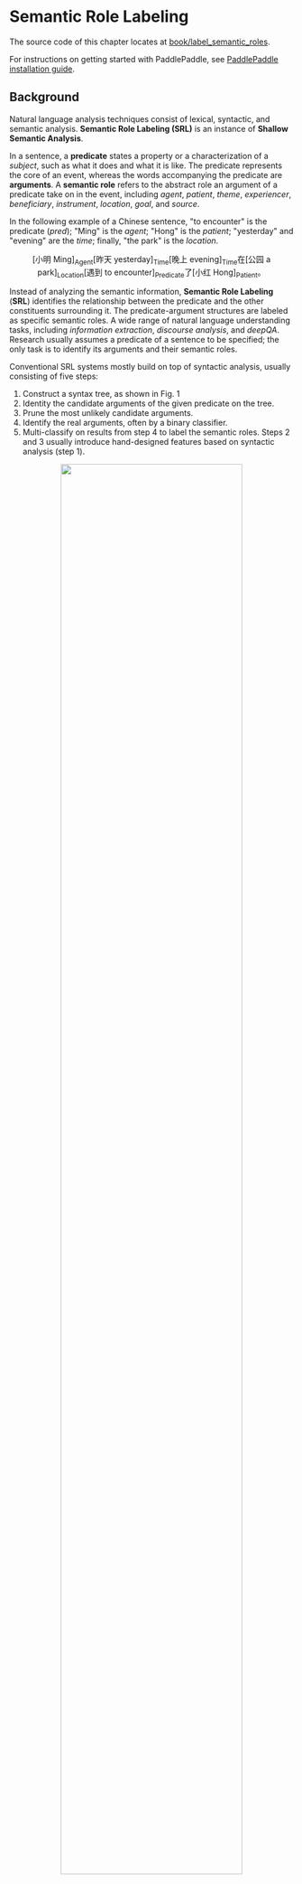 # Semantic Role Labeling

The source code of this chapter locates at [book/label_semantic_roles](https://github.com/PaddlePaddle/book/tree/develop/07.label_semantic_roles).

For instructions on getting started with PaddlePaddle, see [PaddlePaddle installation guide](https://github.com/PaddlePaddle/book/blob/develop/README.md#running-the-book).

## Background

Natural language analysis techniques consist of lexical, syntactic, and semantic analysis. **Semantic Role Labeling (SRL)** is an instance of **Shallow Semantic Analysis**.

In a sentence, a **predicate** states a property or a characterization of a *subject*, such as what it does and what it is like. The predicate represents the core of an event, whereas the words accompanying the predicate are **arguments**. A **semantic role** refers to the abstract role an argument of a predicate take on in the event, including *agent*, *patient*, *theme*, *experiencer*, *beneficiary*, *instrument*, *location*, *goal*, and *source*.

In the following example of a Chinese sentence, "to encounter" is the predicate (*pred*); "Ming" is the *agent*; "Hong" is the *patient*; "yesterday" and "evening" are the *time*; finally, "the park" is the *location*.

$$\mbox{[小明 Ming]}_{\mbox{Agent}}\mbox{[昨天 yesterday]}_{\mbox{Time}}\mbox{[晚上 evening]}_\mbox{Time}\mbox{在[公园 a park]}_{\mbox{Location}}\mbox{[遇到 to encounter]}_{\mbox{Predicate}}\mbox{了[小红 Hong]}_{\mbox{Patient}}\mbox{。}$$

Instead of analyzing the semantic information, **Semantic Role Labeling** (**SRL**) identifies the relationship between the predicate and the other constituents surrounding it. The predicate-argument structures are labeled as specific semantic roles. A wide range of natural language understanding tasks, including *information extraction*, *discourse analysis*, and *deepQA*. Research usually assumes a predicate of a sentence to be specified; the only task is to identify its arguments and their semantic roles.

Conventional SRL systems mostly build on top of syntactic analysis, usually consisting of five steps:

1. Construct a syntax tree, as shown in Fig. 1
2. Identity the candidate arguments of the given predicate on the tree.
3. Prune the most unlikely candidate arguments.
4. Identify the real arguments, often by a binary classifier.
5. Multi-classify on results from step 4 to label the semantic roles. Steps 2 and 3 usually introduce hand-designed features based on syntactic analysis (step 1).


<div  align="center">
<img src="image/dependency_parsing_en.png" width = "80%" align=center /><br>
Fig 1. Syntax tree
</div>


However, a complete syntactic analysis requires identifying the relationship among all constituents. Thus, the accuracy of SRL is sensitive to the preciseness of the syntactic analysis, making SRL challenging. To reduce its complexity and obtain some information on the syntactic structures, we often use *shallow syntactic analysis* a.k.a. partial parsing or chunking. Unlike complete syntactic analysis, which requires the construction of the complete parsing tree, *Shallow Syntactic Analysis* only requires identifying some independent constituents with relatively simple structures, such as verb phrases (chunk). To avoid difficulties in constructing a syntax tree with high accuracy, some work\[[1](#reference)\] proposed semantic chunking-based SRL methods, which reduces SRL into a sequence tagging problem. Sequence tagging tasks classify syntactic chunks using **BIO representation**. For syntactic chunks forming role A, its first chunk receives the B-A tag (Begin) and the remaining ones receive the tag I-A (Inside); in the end, the chunks left out will receive the tag O.

The BIO representation of above example is shown in Fig.1.

<div  align="center">
<img src="image/bio_example_en.png" width = "90%"  align=center /><br>
Fig 2. BIO representation
</div>

This example illustrates the simplicity of sequence tagging, since

1. It only relies on shallow syntactic analysis, reduces the precision requirement of syntactic analysis;
2. Pruning the candidate arguments is no longer necessary;
3. Arguments are identified and tagged at the same time. Simplifying the workflow reduces the risk of accumulating errors; oftentimes, methods that unify multiple steps boost performance.

In this tutorial, our SRL system is built as an end-to-end system via a neural network. The system takes only text sequences as input, without using any syntactic parsing results or complex hand-designed features. The public dataset [CoNLL-2004 and CoNLL-2005 Shared Tasks](http://www.cs.upc.edu/~srlconll/) is used for the following task: given a sentence with predicates marked, identify the corresponding arguments and their semantic roles through sequence tagging.

## Model

**Recurrent Neural Networks** (*RNN*) are important tools for sequence modeling and have been successfully used in some natural language processing tasks. Unlike feed-forward neural networks, RNNs can model the dependencies between elements of sequences. As a variant of RNNs', LSTMs aim modeling long-term dependency in long sequences. We have introduced this in [understand_sentiment](https://github.com/PaddlePaddle/book/tree/develop/05.understand_sentiment). In this chapter, we continue to use LSTMs to solve SRL problems.

### Stacked Recurrent Neural Network

*Deep Neural Networks* can extract hierarchical representations. The higher layers can form relatively abstract/complex representations, based on primitive features discovered through the lower layers. Unfolding LSTMs through time results in a deep feed-forward neural network. This is because any computational path between the input at time $k < t$ to the output at time $t$ crosses several nonlinear layers. On the other hand, due to parameter sharing over time, LSTMs are also *shallow*; that is, the computation carried out at each time-step is just a linear transformation. Deep LSTM networks are typically constructed by stacking multiple LSTM layers on top of each other and taking the output from lower LSTM layer at time $t$ as the input of upper LSTM layer at time $t$. Deep, hierarchical neural networks can be efficient at representing some functions and modeling varying-length dependencies\[[2](#reference)\].


However, in a deep LSTM network, any gradient propagated back in depth needs to traverse a large number of nonlinear steps. As a result, while LSTMs of 4 layers can be trained properly, those with 4-8 have much worse performance. Conventional LSTMs prevent back-propagated errors from vanishing or exploding by introducing shortcut connections to skip the intermediate nonlinear layers. Therefore, deep LSTMs can consider shortcut connections in depth as well.


A single LSTM cell has three operations:

1. input-to-hidden: map input $x$ to the input of the forget gates, input gates, memory cells and output gates by linear transformation (i.e., matrix mapping);
2. hidden-to-hidden: calculate forget gates, input gates, output gates and update memory cell, this is the main part of LSTMs;
3. hidden-to-output: this part typically involves an activation operation on hidden states.

Based on the stacked LSTMs, we add shortcut connections: take the input-to-hidden from the previous layer as a new input and learn another linear transformation.

Fig.3 illustrates the final stacked recurrent neural networks.

<p align="center">
<img src="./image/stacked_lstm_en.png" width = "40%"  align=center><br>
Fig 3. Stacked Recurrent Neural Networks
</p>

### Bidirectional Recurrent Neural Network

While LSTMs can summarize the history, they can not see the future. Because most NLP (natural language processing) tasks provide the entirety of sentences, sequential learning can benefit from having the future encoded as well as the history.

To address this, we can design a bidirectional recurrent neural network by making a minor modification. A higher LSTM layer can process the sequence in reversed direction with regards to its immediate lower LSTM layer, i.e., deep LSTM layers take turns to train on input sequences from left-to-right and right-to-left. Therefore, LSTM layers at time-step $t$ can see both histories and the future, starting from the second layer. Fig. 4 illustrates the bidirectional recurrent neural networks.


<p align="center">
<img src="./image/bidirectional_stacked_lstm_en.png" width = "60%" align=center><br>
Fig 4. Bidirectional LSTMs
</p>

Note that, this bidirectional RNNs is different from the one proposed by Bengio et al. in machine translation tasks \[[3](#reference), [4](#reference)\]. We will introduce another bidirectional RNNs in the following chapter [machine translation](https://github.com/PaddlePaddle/book/blob/develop/08.machine_translation/README.md)

### Conditional Random Field (CRF)

Typically, a neural network's lower layers learn representations while its very top layer accomplishes the final task. These principles can guide our problem-solving approaches. In SRL tasks, a **Conditional Random Field** (*CRF*) is built on top of the network in order to perform the final prediction to tag sequences. It takes representations provided by the last LSTM layer as input.


The CRF is an undirected probabilistic graph with nodes denoting random variables and edges denoting dependencies between these variables. In essence, CRFs learn the conditional probability $P(Y|X)$, where $X = (x_1, x_2, ... , x_n)$ are sequences of input and $Y = (y_1, y_2, ... , y_n)$ are label sequences; to decode, simply search through $Y$ for a sequence that maximizes the conditional probability $P(Y|X)$, i.e., $Y^* = \mbox{arg max}_{Y} P(Y | X)$。

Sequence tagging tasks do not assume a lot of conditional independence, because they only concern about the input and the output being linear sequences. Thus, the graph model of sequence tagging tasks is usually a simple chain or line, which results in a **Linear-Chain Conditional Random Field**, shown in Fig.5.

<p align="center">
<img src="./image/linear_chain_crf.png" width = "35%" align=center><br>
Fig 5. Linear Chain Conditional Random Field used in SRL tasks
</p>

By the fundamental theorem of random fields \[[5](#reference)\], the joint distribution over the label sequence $Y$ given $X$ has the form:

$$p(Y | X) = \frac{1}{Z(X)} \text{exp}\left(\sum_{i=1}^{n}\left(\sum_{j}\lambda_{j}t_{j} (y_{i - 1}, y_{i}, X, i) + \sum_{k} \mu_k s_k (y_i, X, i)\right)\right)$$


where, $Z(X)$ is normalization constant, ${t_j}$ represents the feature functions defined on edges called the *transition feature*, which denotes the transition probabilities from $y_{i-1}$ to $y_i$ given input sequence $X$. ${s_k}$ represents the feature function defined on nodes, called the state feature, denoting the probability of $y_i$ given input sequence $X$. In addition, $\lambda_j$ and $\mu_k$ are weights corresponding to $t_j$ and $s_k$. Alternatively, $t$ and $s$ can be written in the same form that depends on $y_{i - 1}$, $y_i$, $X$, and $i$. Taking its summation over all nodes $i$, we have: $f_{k}(Y, X) = \sum_{i=1}^{n}f_k({y_{i - 1}, y_i, X, i})$, which defines the *feature function* $f$. Thus, $P(Y|X)$ can be written as:

$$p(Y|X, W) = \frac{1}{Z(X)}\text{exp}\sum_{k}\omega_{k}f_{k}(Y, X)$$

where $\omega$ are the weights to the feature function that the CRF learns. While training, given input sequences and label sequences $D = \left[(X_1,  Y_1), (X_2 , Y_2) , ... , (X_N, Y_N)\right]$, by maximum likelihood estimation (**MLE**), we construct the following objective function:


$$\DeclareMathOperator*{\argmax}{arg\,max} L(\lambda, D) = - \text{log}\left(\prod_{m=1}^{N}p(Y_m|X_m, W)\right) + C \frac{1}{2}\lVert W\rVert^{2}$$


This objective function can be solved via back-propagation in an end-to-end manner. While decoding, given input sequences $X$, search for sequence $\bar{Y}$ to maximize the conditional probability $\bar{P}(Y|X)$ via decoding methods (such as *Viterbi*, or [Beam Search Algorithm](https://github.com/PaddlePaddle/book/blob/develop/08.machine_translation/README.md#beam-search-algorithm)).

### Deep Bidirectional LSTM (DB-LSTM) SRL model

Given predicates and a sentence, SRL tasks aim to identify arguments of the given predicate and their semantic roles. If a sequence has $n$ predicates, we will process this sequence $n$ times. Here is the breakdown of a straight-forward model:

1. Construct inputs;
 - input 1: predicate, input 2: sentence
 - expand input 1 into a sequence of the same length with input 2's sentence, using one-hot representation;
2. Convert the one-hot sequences from step 1 to vector sequences via a word embedding's lookup table;
3. Learn the representation of input sequences by taking vector sequences from step 2 as inputs;
4. Take the representation from step 3 as input, label sequence as a supervisory signal, and realize sequence tagging tasks.

Here, we propose some improvements by introducing two simple but effective features:

- predicate context (**ctx-p**): A single predicate word may not describe all the predicate information, especially when the same words appear multiple times in a sentence. With the expanded context, the ambiguity can be largely eliminated. Thus, we extract $n$ words before and after predicate to construct a window chunk.

- region mark ($m_r$): The binary marker on a word, $m_r$, takes the value of $1$ when the word is in the predicate context region, and $0$ if not.

After these modifications, the model is as follows, as illustrated in Figure 6:

1. Construct inputs
 - Input 1: word sequence. Input 2: predicate. Input 3: predicate context, extract $n$ words before and after predicate. Input 4: region mark sequence, where an entry is 1 if the word is located in the predicate context region, 0 otherwise.
 - expand input 2~3 into sequences with the same length with input 1
2. Convert input 1~4 to vector sequences via word embedding lookup tables; While input 1 and 3 shares the same lookup table, input 2 and 4 have separate lookup tables.
3. Take the four vector sequences from step 2 as inputs to bidirectional LSTMs; Train the LSTMs to update representations.
4. Take the representation from step 3 as input to CRF, label sequence as a supervisory signal, and complete sequence tagging tasks.


<div  align="center">
<img src="image/db_lstm_network_en.png" width = "60%"  align=center /><br>
Fig 6. DB-LSTM for SRL tasks
</div>

## Data Preparation

In the tutorial, we use [CoNLL 2005](http://www.cs.upc.edu/~srlconll/) SRL task open dataset as an example. Note that the training set and development set of the CoNLL 2005 SRL task are not free to download after the competition. Currently, only the test set can be obtained, including 23 sections of the Wall Street Journal and three sections of the Brown corpus. In this tutorial, we use the WSJ corpus as the training dataset to explain the model. However, since the training set is small, for a usable neural network SRL system, please consider paying for the full corpus.

The original data includes a variety of information such as POS tagging, naming entity recognition, syntax tree, etc. In this tutorial, we only use the data under `test.wsj/words/` (text sequence) and `test.wsj/props/` (label results). The data directory used in this tutorial is as follows:

```text
conll05st-release/
└── test.wsj
    ├── props  # label results
    └── words  # text sequence
```

The annotation information is derived from the results of Penn TreeBank\[[7](#references)\] and PropBank \[[8](#references)\]. The labeling of the PropBank is different from the labeling methods mentioned before, but shares with it the same underlying principle. For descriptions of the labeling, please refer to the paper \[[9](#references)\].

The raw data needs to be preprocessed into formats that PaddlePaddle can handle. The preprocessing consists of the following steps:

1. Merge the text sequence and the tag sequence into the same record;
2. If a sentence contains $n$ predicates, the sentence will be processed $n$ times into $n$ separate training samples, each sample with a different predicate;
3. Extract the predicate context and construct the predicate context region marker;
4. Construct the markings in BIO format;
5. Obtain the integer index corresponding to the word according to the dictionary.

```python
# import paddle.v2.dataset.conll05 as conll05
# conll05.corpus_reader does step 1 and 2 as mentioned above.
# conll05.reader_creator does step 3 to 5.
# conll05.test gets preprocessed training instances.
```

After preprocessing, a training sample contains nine features, namely: word sequence, predicate, predicate context (5 columns), region mark sequence, label sequence. The following table is an example of a training sample.

| word sequence | predicate | predicate context（5 columns） | region mark sequence | label sequence|
|---|---|---|---|---|
| A | set | n't been set . × | 0 | B-A1 |
| record | set | n't been set . × | 0 | I-A1 |
| date | set | n't been set . × | 0 | I-A1 |
| has | set | n't been set . × | 0 | O |
| n't | set | n't been set . × | 1 | B-AM-NEG |
| been | set | n't been set . × | 1 | O |
| set | set | n't been set . × | 1 | B-V |
| . | set | n't been set . × | 1 | O |

In addition to the data, we provide following resources:

| filename | explanation |
|---|---|
| word_dict | dictionary of input sentences, total 44068 words |
| label_dict | dictionary of labels, total 106 labels |
| predicate_dict | predicate dictionary, total 3162 predicates |
| emb | a pre-trained word vector lookup table, 32-dimensional |

We trained a language model on the English Wikipedia to get a word vector lookup table used to initialize the SRL model. While training the SRL model, the word vector lookup table is no longer updated. To learn more about the language model and the word vector lookup table, please refer to the tutorial [word vector](https://github.com/PaddlePaddle/book/blob/develop/04.word2vec/README.md). There are 995,000,000 tokens in the training corpus, and the dictionary size is 4900,000 words. In the CoNLL 2005 training corpus, 5% of the words are not in the 4900,000 words, and we see them all as unknown words, represented by `<unk>`.

Here we fetch the dictionary, and print its size:

```python
import math, os
import numpy as np
import paddle
import paddle.v2.dataset.conll05 as conll05
import paddle.fluid as fluid
import time

with_gpu = os.getenv('WITH_GPU', '0') != '0'

word_dict, verb_dict, label_dict = conll05.get_dict()
word_dict_len = len(word_dict)
label_dict_len = len(label_dict)
pred_dict_len = len(verb_dict)

print word_dict_len
print label_dict_len
print pred_dict_len
```

## Model Configuration

- Define input data dimensions and model hyperparameters.

```python
mark_dict_len = 2
word_dim = 32
mark_dim = 5
hidden_dim = 512
depth = 8
mix_hidden_lr = 1e-3

IS_SPARSE = True
PASS_NUM = 10
BATCH_SIZE = 10

embedding_name = 'emb'
```

Note that `hidden_dim = 512` means a LSTM hidden vector of 128 dimension (512/4). Please refer to PaddlePaddle's official documentation for detail: [lstmemory](http://www.paddlepaddle.org/doc/ui/api/trainer_config_helpers/layers.html#lstmemory)。

- Define a parameter loader method to load the pre-trained word lookup tables from word embeddings trained on the English language Wikipedia.

```python
def load_parameter(file_name, h, w):
    with open(file_name, 'rb') as f:
        f.read(16)  # skip header.
        return np.fromfile(f, dtype=np.float32).reshape(h, w)
```

- Transform the word sequence itself, the predicate, the predicate context, and the region mark sequence into embedded vector sequences.

- 8 LSTM units are trained through alternating left-to-right / right-to-left order denoted by the variable `reverse`.

```python
def db_lstm(word, predicate, ctx_n2, ctx_n1, ctx_0, ctx_p1, ctx_p2, mark,
            **ignored):
    # 8 features
    predicate_embedding = fluid.layers.embedding(
        input=predicate,
        size=[pred_dict_len, word_dim],
        dtype='float32',
        is_sparse=IS_SPARSE,
        param_attr='vemb')

    mark_embedding = fluid.layers.embedding(
        input=mark,
        size=[mark_dict_len, mark_dim],
        dtype='float32',
        is_sparse=IS_SPARSE)

    word_input = [word, ctx_n2, ctx_n1, ctx_0, ctx_p1, ctx_p2]
    # Since word vector lookup table is pre-trained, we won't update it this time.
    # trainable being False prevents updating the lookup table during training.
    emb_layers = [
        fluid.layers.embedding(
            size=[word_dict_len, word_dim],
            input=x,
            param_attr=fluid.ParamAttr(
                name=embedding_name, trainable=False)) for x in word_input
    ]
    emb_layers.append(predicate_embedding)
    emb_layers.append(mark_embedding)

    # 8 LSTM units are trained through alternating left-to-right / right-to-left order
    # denoted by the variable `reverse`.
    hidden_0_layers = [
        fluid.layers.fc(input=emb, size=hidden_dim, act='tanh')
        for emb in emb_layers
    ]

    hidden_0 = fluid.layers.sums(input=hidden_0_layers)

    lstm_0 = fluid.layers.dynamic_lstm(
        input=hidden_0,
        size=hidden_dim,
        candidate_activation='relu',
        gate_activation='sigmoid',
        cell_activation='sigmoid')

    # stack L-LSTM and R-LSTM with direct edges
    input_tmp = [hidden_0, lstm_0]

    # In PaddlePaddle, state features and transition features of a CRF are implemented
    # by a fully connected layer and a CRF layer seperately. The fully connected layer
    # with linear activation learns the state features, here we use fluid.layers.sums
    # (fluid.layers.fc can be uesed as well), and the CRF layer in PaddlePaddle:
    # fluid.layers.linear_chain_crf only
    # learns the transition features, which is a cost layer and is the last layer of the network.
    # fluid.layers.linear_chain_crf outputs the log probability of true tag sequence
    # as the cost by given the input sequence and it requires the true tag sequence
    # as target in the learning process.

    for i in range(1, depth):
        mix_hidden = fluid.layers.sums(input=[
            fluid.layers.fc(input=input_tmp[0], size=hidden_dim, act='tanh'),
            fluid.layers.fc(input=input_tmp[1], size=hidden_dim, act='tanh')
        ])

        lstm = fluid.layers.dynamic_lstm(
            input=mix_hidden,
            size=hidden_dim,
            candidate_activation='relu',
            gate_activation='sigmoid',
            cell_activation='sigmoid',
            is_reverse=((i % 2) == 1))

        input_tmp = [mix_hidden, lstm]

    feature_out = fluid.layers.sums(input=[
        fluid.layers.fc(input=input_tmp[0], size=label_dict_len, act='tanh'),
        fluid.layers.fc(input=input_tmp[1], size=label_dict_len, act='tanh')
    ])

    return feature_out
```

## Train model

- In the `train` method, we will create trainer given model topology, parameters, and optimization method. We will use the most basic **SGD** method, which is a momentum optimizer with 0 momentum. Meanwhile, we will set learning rate and decay.

- As mentioned in data preparation section, we will use CoNLL 2005 test corpus as the training data set. `conll05.test()` outputs one training instance at a time. It is shuffled and batched into mini batches, and used as input.

- `feeding` is used to specify the correspondence between data instance and data layer. For example, according to the `feeding`, the 0th column of data instance produced by`conll05.test()` is matched to the data layer named `word_data`.

- `event_handler` can be used as callback for training events, it will be used as an argument for the `train` method. Following `event_handler` prints cost during training.

- `trainer.train` will train the model.

```python
def train(use_cuda, save_dirname=None, is_local=True):
    # define network topology
    word = fluid.layers.data(
        name='word_data', shape=[1], dtype='int64', lod_level=1)
    predicate = fluid.layers.data(
        name='verb_data', shape=[1], dtype='int64', lod_level=1)
    ctx_n2 = fluid.layers.data(
        name='ctx_n2_data', shape=[1], dtype='int64', lod_level=1)
    ctx_n1 = fluid.layers.data(
        name='ctx_n1_data', shape=[1], dtype='int64', lod_level=1)
    ctx_0 = fluid.layers.data(
        name='ctx_0_data', shape=[1], dtype='int64', lod_level=1)
    ctx_p1 = fluid.layers.data(
        name='ctx_p1_data', shape=[1], dtype='int64', lod_level=1)
    ctx_p2 = fluid.layers.data(
        name='ctx_p2_data', shape=[1], dtype='int64', lod_level=1)
    mark = fluid.layers.data(
        name='mark_data', shape=[1], dtype='int64', lod_level=1)

    # define network topology
    feature_out = db_lstm(**locals())
    target = fluid.layers.data(
        name='target', shape=[1], dtype='int64', lod_level=1)
    crf_cost = fluid.layers.linear_chain_crf(
        input=feature_out,
        label=target,
        param_attr=fluid.ParamAttr(
            name='crfw', learning_rate=mix_hidden_lr))

    avg_cost = fluid.layers.mean(crf_cost)

    sgd_optimizer = fluid.optimizer.SGD(
        learning_rate=fluid.layers.exponential_decay(
            learning_rate=0.01,
            decay_steps=100000,
            decay_rate=0.5,
            staircase=True))

    sgd_optimizer.minimize(avg_cost)

    # The CRF decoding layer is used for evaluation and inference.
    # It shares weights with CRF layer.  The sharing of parameters among multiple layers
    # is specified by using the same parameter name in these layers. If true tag sequence
    # is provided in training process, `fluid.layers.crf_decoding` calculates labelling error
    # for each input token and sums the error over the entire sequence.
    # Otherwise, `fluid.layers.crf_decoding`  generates the labelling tags.
    crf_decode = fluid.layers.crf_decoding(
        input=feature_out, param_attr=fluid.ParamAttr(name='crfw'))

    train_data = paddle.batch(
        paddle.reader.shuffle(
            paddle.dataset.conll05.test(), buf_size=8192),
        batch_size=BATCH_SIZE)

    place = fluid.CUDAPlace(0) if use_cuda else fluid.CPUPlace()


    feeder = fluid.DataFeeder(
        feed_list=[
            word, ctx_n2, ctx_n1, ctx_0, ctx_p1, ctx_p2, predicate, mark, target
        ],
        place=place)
    exe = fluid.Executor(place)

    def train_loop(main_program):
        exe.run(fluid.default_startup_program())
        embedding_param = fluid.global_scope().find_var(
            embedding_name).get_tensor()
        embedding_param.set(
            load_parameter(conll05.get_embedding(), word_dict_len, word_dim),
            place)

        start_time = time.time()
        batch_id = 0
        for pass_id in xrange(PASS_NUM):
            for data in train_data():
                cost = exe.run(main_program,
                               feed=feeder.feed(data),
                               fetch_list=[avg_cost])
                cost = cost[0]

                if batch_id % 10 == 0:
                    print("avg_cost:" + str(cost))
                    if batch_id != 0:
                        print("second per batch: " + str((time.time(
                        ) - start_time) / batch_id))
                    # Set the threshold low to speed up the CI test
                    if float(cost) < 60.0:
                        if save_dirname is not None:
                            # TODO(liuyiqun): Change the target to crf_decode
                            fluid.io.save_inference_model(save_dirname, [
                                'word_data', 'verb_data', 'ctx_n2_data',
                                'ctx_n1_data', 'ctx_0_data', 'ctx_p1_data',
                                'ctx_p2_data', 'mark_data'
                            ], [feature_out], exe)
                        return

                batch_id = batch_id + 1

    train_loop(fluid.default_main_program())
```


### Application

- When training is completed, we need to select an optimal model based one performance index to do inference. In this task, one can simply select the model with the least number of marks on the test set. We demonstrate doing an inference using the trained model.

```python
def infer(use_cuda, save_dirname=None):
    if save_dirname is None:
        return

    place = fluid.CUDAPlace(0) if use_cuda else fluid.CPUPlace()
    exe = fluid.Executor(place)

    inference_scope = fluid.core.Scope()
    with fluid.scope_guard(inference_scope):
        # Use fluid.io.load_inference_model to obtain the inference program desc,
        # the feed_target_names (the names of variables that will be fed
        # data using feed operators), and the fetch_targets (variables that
        # we want to obtain data from using fetch operators).
        [inference_program, feed_target_names,
         fetch_targets] = fluid.io.load_inference_model(save_dirname, exe)

        # Setup inputs by creating LoDTensors to represent sequences of words.
        # Here each word is the basic element of these LoDTensors and the shape of
        # each word (base_shape) should be [1] since it is simply an index to
        # look up for the corresponding word vector.
        # Suppose the length_based level of detail (lod) info is set to [[3, 4, 2]],
        # which has only one lod level. Then the created LoDTensors will have only
        # one higher level structure (sequence of words, or sentence) than the basic
        # element (word). Hence the LoDTensor will hold data for three sentences of
        # length 3, 4 and 2, respectively.
        # Note that lod info should be a list of lists.
        lod = [[3, 4, 2]]
        base_shape = [1]
        # The range of random integers is [low, high]
        word = fluid.create_random_int_lodtensor(
            lod, base_shape, place, low=0, high=word_dict_len - 1)
        pred = fluid.create_random_int_lodtensor(
            lod, base_shape, place, low=0, high=pred_dict_len - 1)
        ctx_n2 = fluid.create_random_int_lodtensor(
            lod, base_shape, place, low=0, high=word_dict_len - 1)
        ctx_n1 = fluid.create_random_int_lodtensor(
            lod, base_shape, place, low=0, high=word_dict_len - 1)
        ctx_0 = fluid.create_random_int_lodtensor(
            lod, base_shape, place, low=0, high=word_dict_len - 1)
        ctx_p1 = fluid.create_random_int_lodtensor(
            lod, base_shape, place, low=0, high=word_dict_len - 1)
        ctx_p2 = fluid.create_random_int_lodtensor(
            lod, base_shape, place, low=0, high=word_dict_len - 1)
        mark = fluid.create_random_int_lodtensor(
            lod, base_shape, place, low=0, high=mark_dict_len - 1)

        # Construct feed as a dictionary of {feed_target_name: feed_target_data}
        # and results will contain a list of data corresponding to fetch_targets.
        assert feed_target_names[0] == 'word_data'
        assert feed_target_names[1] == 'verb_data'
        assert feed_target_names[2] == 'ctx_n2_data'
        assert feed_target_names[3] == 'ctx_n1_data'
        assert feed_target_names[4] == 'ctx_0_data'
        assert feed_target_names[5] == 'ctx_p1_data'
        assert feed_target_names[6] == 'ctx_p2_data'
        assert feed_target_names[7] == 'mark_data'

        results = exe.run(inference_program,
                          feed={
                              feed_target_names[0]: word,
                              feed_target_names[1]: pred,
                              feed_target_names[2]: ctx_n2,
                              feed_target_names[3]: ctx_n1,
                              feed_target_names[4]: ctx_0,
                              feed_target_names[5]: ctx_p1,
                              feed_target_names[6]: ctx_p2,
                              feed_target_names[7]: mark
                          },
                          fetch_list=fetch_targets,
                          return_numpy=False)
        print(results[0].lod())
        np_data = np.array(results[0])
        print("Inference Shape: ", np_data.shape)
```

- The main entrance of the whole program is as below:


```python
def main(use_cuda, is_local=True):
    if use_cuda and not fluid.core.is_compiled_with_cuda():
        return

    # Directory for saving the trained model
    save_dirname = "label_semantic_roles.inference.model"

    train(use_cuda, save_dirname, is_local)
    infer(use_cuda, save_dirname)


main(use_cuda=False)
```

## Conclusion

Semantic Role Labeling is an important intermediate step in a wide range of natural language processing tasks. In this tutorial, we use SRL as an example to illustrate using PaddlePaddle to do sequence tagging tasks. The models proposed are from our published paper\[[10](#Reference)\]. We only use test data for illustration since the training data on the CoNLL 2005 dataset is not completely public. This aims to propose an end-to-end neural network model with fewer dependencies on natural language processing tools but is comparable, or even better than traditional models in terms of performance. Please check out our paper for more information and discussions.

## References
1. Sun W, Sui Z, Wang M, et al. [Chinese semantic role labeling with shallow parsing](http://www.aclweb.org/anthology/D09-1#page=1513)[C]//Proceedings of the 2009 Conference on Empirical Methods in Natural Language Processing: Volume 3-Volume 3. Association for Computational Linguistics, 2009: 1475-1483.
2. Pascanu R, Gulcehre C, Cho K, et al. [How to construct deep recurrent neural networks](https://arxiv.org/abs/1312.6026)[J]. arXiv preprint arXiv:1312.6026, 2013.
3. Cho K, Van Merriënboer B, Gulcehre C, et al. [Learning phrase representations using RNN encoder-decoder for statistical machine translation](https://arxiv.org/abs/1406.1078)[J]. arXiv preprint arXiv:1406.1078, 2014.
4. Bahdanau D, Cho K, Bengio Y. [Neural machine translation by jointly learning to align and translate](https://arxiv.org/abs/1409.0473)[J]. arXiv preprint arXiv:1409.0473, 2014.
5. Lafferty J, McCallum A, Pereira F. [Conditional random fields: Probabilistic models for segmenting and labeling sequence data](http://www.jmlr.org/papers/volume15/doppa14a/source/biblio.bib.old)[C]//Proceedings of the eighteenth international conference on machine learning, ICML. 2001, 1: 282-289.
6. 李航. 统计学习方法[J]. 清华大学出版社, 北京, 2012.
7. Marcus M P, Marcinkiewicz M A, Santorini B. [Building a large annotated corpus of English: The Penn Treebank](http://repository.upenn.edu/cgi/viewcontent.cgi?article=1246&context=cis_reports)[J]. Computational linguistics, 1993, 19(2): 313-330.
8. Palmer M, Gildea D, Kingsbury P. [The proposition bank: An annotated corpus of semantic roles](http://www.mitpressjournals.org/doi/pdfplus/10.1162/0891201053630264)[J]. Computational linguistics, 2005, 31(1): 71-106.
9. Carreras X, Màrquez L. [Introduction to the CoNLL-2005 shared task: Semantic role labeling](http://www.cs.upc.edu/~srlconll/st05/papers/intro.pdf)[C]//Proceedings of the Ninth Conference on Computational Natural Language Learning. Association for Computational Linguistics, 2005: 152-164.
10. Zhou J, Xu W. [End-to-end learning of semantic role labeling using recurrent neural networks](http://www.aclweb.org/anthology/P/P15/P15-1109.pdf)[C]//Proceedings of the Annual Meeting of the Association for Computational Linguistics. 2015.

<br/>
This tutorial is contributed by <a xmlns:cc="http://creativecommons.org/ns#" href="http://book.paddlepaddle.org" property="cc:attributionName" rel="cc:attributionURL">PaddlePaddle</a>, and licensed under a <a rel="license" href="http://creativecommons.org/licenses/by-sa/4.0/">Creative Commons Attribution-ShareAlike 4.0 International License</a>.
